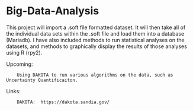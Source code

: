 # Big-Data-Analysis

This project will import a .soft file formatted dataset.  It will then take all of the individual data sets within the .soft file and load them into a database (Mariadb).  I have also included methods to run statistical analyses on the datasets, and methods to graphically display the results of those analyses using R (rpy2).

Upcoming:

		Using DAKOTA to run various algorithms on the data, such as Uncertainty Quantificaiton.

Links:

		DAKOTA:  https://dakota.sandia.gov/
